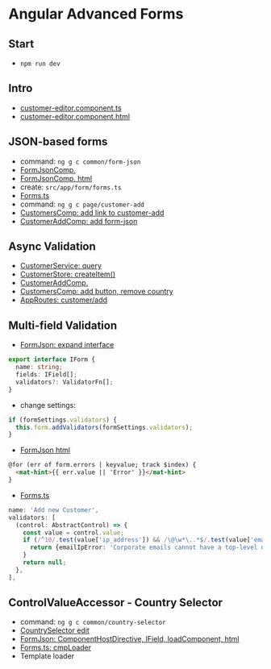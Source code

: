 # Angular Advanced Forms

## Start
- `npm run dev`

## Intro
- [customer-editor.component.ts](src/app/page/customer-editor/customer-editor.component.ts)
- [customer-editor.component.html](src/app/page/customer-editor/customer-editor.component.html)

## JSON-based forms
- command: `ng g c common/form-json`
- [FormJsonComp.](src/app/common/form-json/form-json.component.ts)
- [FormJsonComp. html](src/app/common/form-json/form-json.component.html)
- create: `src/app/form/forms.ts`
- [Forms.ts](src/app/form/forms.ts)
- command: `ng g c page/customer-add`
- [CustomersComp: add link to customer-add](src/app/page/customer/customer.component.html)
- [CustomerAddComp: add form-json](src/app/page/customer-add/customer-add.component.ts)

## Async Validation
- [CustomerService: query](src/app/service/customer.service.ts)
- [CustomerStore: createItem()](src/app/store/CustomerStore.ts)
- [CustomerAddComp.](src/app/page/customer-add/customer-add.component.ts)
- [CustomersComp: add button, remove country](src/app/page/customer/customer.component.html)
- [AppRoutes: customer/add](src/app/app.routes.ts)

## Multi-field Validation
- [FormJson: expand interface](src/app/common/form-json/form-json.component.ts)
```typescript
export interface IForm {
  name: string;
  fields: IField[];
  validators?: ValidatorFn[];
}
```
- change settings:
```typescript
if (formSettings.validators) {
  this.form.addValidators(formSettings.validators);
}
```
- [FormJson html](src/app/common/form-json/form-json.component.html)
```html
@for (err of form.errors | keyvalue; track $index) {
  <mat-hint>{{ err.value || 'Error' }}</mat-hint>
}
```
- [Forms.ts](src/app/form/forms.ts)
```typescript
name: 'Add new Customer',
validators: [
  (control: AbstractControl) => {
    const value = control.value;
    if (/^10/.test(value['ip_address']) && /\@\w*\..*$/.test(value['email'])) {
      return {emailIpError: 'Corporate emails cannot have a top-level domain.'};
    }
    return null;
  },
],
```

## ControlValueAccessor - Country Selector
- command: `ng g c common/country-selector`
- [CountrySelector edit](src/app/common/country-selector/country-selector.component.ts)
- [FormJson: ComponentHostDirective, IField, loadComponent, html](src/app/common/form-json/form-json.component.ts)
- [Forms.ts: cmpLoader](src/app/form/forms.ts)
- Template loader
